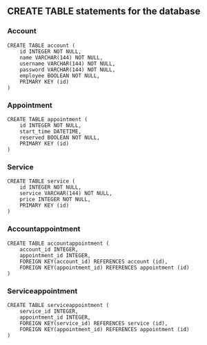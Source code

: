 ## CREATE TABLE statements for the database

### Account

```
CREATE TABLE account (
	id INTEGER NOT NULL, 
	name VARCHAR(144) NOT NULL, 
	username VARCHAR(144) NOT NULL, 
	password VARCHAR(144) NOT NULL, 
	employee BOOLEAN NOT NULL, 
	PRIMARY KEY (id)
)
```

### Appointment

```
CREATE TABLE appointment (
	id INTEGER NOT NULL, 
	start_time DATETIME, 
	reserved BOOLEAN NOT NULL, 
	PRIMARY KEY (id)
)
```

### Service

```
CREATE TABLE service (
	id INTEGER NOT NULL, 
	service VARCHAR(144) NOT NULL, 
	price INTEGER NOT NULL, 
	PRIMARY KEY (id)
)
```

### Accountappointment

```
CREATE TABLE accountappointment (
	account_id INTEGER, 
	appointment_id INTEGER, 
	FOREIGN KEY(account_id) REFERENCES account (id), 
	FOREIGN KEY(appointment_id) REFERENCES appointment (id)
)
```

### Serviceappointment

```
CREATE TABLE serviceappointment (
	service_id INTEGER, 
	appointment_id INTEGER, 
	FOREIGN KEY(service_id) REFERENCES service (id), 
	FOREIGN KEY(appointment_id) REFERENCES appointment (id)
)
```